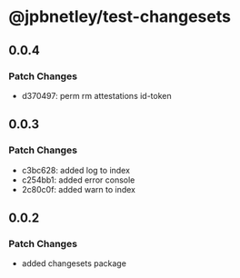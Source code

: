 # @jpbnetley/test-changesets

## 0.0.4

### Patch Changes

- d370497: perm rm attestations id-token

## 0.0.3

### Patch Changes

- c3bc628: added log to index
- c254bb1: added error console
- 2c80c0f: added warn to index

## 0.0.2

### Patch Changes

- added changesets package
